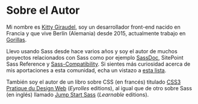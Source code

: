 
# Sobre el Autor

Mi nombre es [Kitty Giraudel](https://kittygiraudel.com), soy un desarrollador front-end nacido en Francia y que vive Berlín (Alemania) desde 2015, actualmente trabajo en [Gorillas](https://gorillas.io/).

Llevo usando Sass desde hace varios años y soy el autor de muchos proyectos relacionados con Sass como por ejemplo [SassDoc](http://sassdoc.com), SitePoint Sass Reference y [Sass-Compatibility](https://kittygiraudel.github.io/sass-compatibility/). Si sientes más curiosidad acerca de mis aportaciones a esta comunidad, echa un vistazo a [esta lista](https://github.com/KittyGiraudel/awesome-sass).
 
También soy el autor de un libro sobre CSS (en francés) titulado [CSS3 Pratique du Design Web](https://www.eyrolles.com/Informatique/Livre/css3-9782212678963/) (*Eyrolles* editions), al igual que de otro sobre Sass (en inglés) llamado [Jump Start Sass](https://learnable.com/books/jump-start-sass) (*Learnable* editions).
